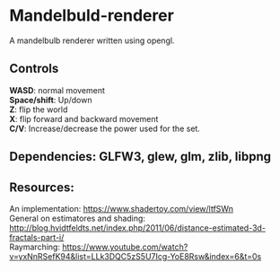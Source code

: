 # Mandelbuld-renderer
A mandelbulb renderer written using opengl.<br/>
## **Controls**<br/>
**WASD**: normal movement<br/>
**Space/shift**: Up/down<br/>
**Z**: flip the world<br/>
**X**: flip forward and backward movement<br/>
**C/V**: Increase/decrease the power used for the set.<br/>

## **Dependencies**: GLFW3, glew, glm, zlib, libpng<br/>
## **Resources**: <br/>
An implementation: https://www.shadertoy.com/view/ltfSWn<br/>
General on estimatores and shading: http://blog.hvidtfeldts.net/index.php/2011/06/distance-estimated-3d-fractals-part-i/<br/>
Raymarching: https://www.youtube.com/watch?v=yxNnRSefK94&list=LLk3DQC5zS5U7Icg-YoE8Rsw&index=6&t=0s<br/>
<br/>
